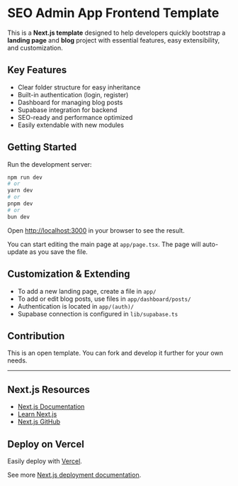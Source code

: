 # SEO Admin App Frontend Template

This is a **Next.js template** designed to help developers quickly bootstrap a **landing page** and **blog** project with essential features, easy extensibility, and customization.

## Key Features
- Clear folder structure for easy inheritance
- Built-in authentication (login, register)
- Dashboard for managing blog posts
- Supabase integration for backend
- SEO-ready and performance optimized
- Easily extendable with new modules

## Getting Started

Run the development server:

```bash
npm run dev
# or
yarn dev
# or
pnpm dev
# or
bun dev
```

Open [http://localhost:3000](http://localhost:3000) in your browser to see the result.

You can start editing the main page at `app/page.tsx`. The page will auto-update as you save the file.

## Customization & Extending
- To add a new landing page, create a file in `app/`
- To add or edit blog posts, use files in `app/dashboard/posts/`
- Authentication is located in `app/(auth)/`
- Supabase connection is configured in `lib/supabase.ts`

## Contribution
This is an open template. You can fork and develop it further for your own needs.

---

## Next.js Resources

- [Next.js Documentation](https://nextjs.org/docs)
- [Learn Next.js](https://nextjs.org/learn)
- [Next.js GitHub](https://github.com/vercel/next.js)

## Deploy on Vercel

Easily deploy with [Vercel](https://vercel.com/new?utm_medium=default-template&filter=next.js&utm_source=create-next-app&utm_campaign=create-next-app-readme).

See more [Next.js deployment documentation](https://nextjs.org/docs/app/building-your-application/deploying).
